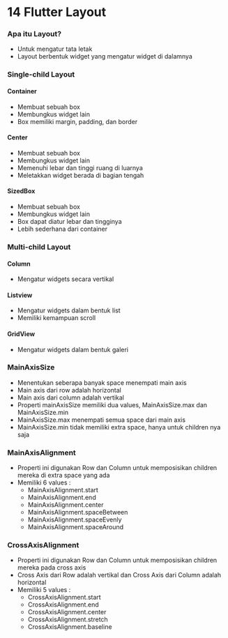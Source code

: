 # 14 Flutter Layout

### Apa itu Layout?
* Untuk mengatur tata letak
* Layout berbentuk widget yang mengatur widget di dalamnya

### Single-child Layout

#### Container
* Membuat sebuah box
* Membungkus widget lain
* Box memiliki margin, padding, dan border

#### Center
* Membuat sebuah box
* Membungkus widget lain
* Memenuhi lebar dan tinggi ruang di luarnya
* Meletakkan widget berada di bagian tengah

#### SizedBox
* Membuat sebuah box
* Membungkus widget lain
* Box dapat diatur lebar dan tingginya
* Lebih sederhana dari container

### Multi-child Layout

#### Column
* Mengatur widgets secara vertikal

#### Listview
* Mengatur widgets dalam bentuk list
* Memiliki kemampuan scroll

#### GridView
* Mengatur widgets dalam bentuk galeri

### MainAxisSize
* Menentukan seberapa banyak space menempati main axis
* Main axis dari row adalah horizontal
* Main axis dari column adalah vertikal
* Properti mainAxisSize memiliki dua values, MainAxisSize.max dan MainAxisSize.min
* MainAxisSize.max menempati semua space dari main axis
* MainAxisSize.min tidak memiliki extra space, hanya untuk children nya saja

### MainAxisAlignment
* Properti ini digunakan Row dan Column untuk memposisikan children mereka di extra space yang ada
* Memiliki 6 values :
    * MainAxisAlignment.start
    * MainAxisAlignment.end
    * MainAxisAlignment.center
    * MainAxisAlignment.spaceBetween
    * MainAxisAlignment.spaceEvenly
    * MainAxisAlignment.spaceAround

### CrossAxisAlignment
* Properti ini digunakan Row dan Column untuk memposisikan children mereka pada cross axis
* Cross Axis dari Row adalah vertikal dan Cross Axis dari Column adalah horizontal
* Memiliki 5 values :
    * CrossAxisAlignment.start
    * CrossAxisAlignment.end
    * CrossAxisAlignment.center
    * CrossAxisAlignment.stretch
    * CrossAxisAlignment.baseline
